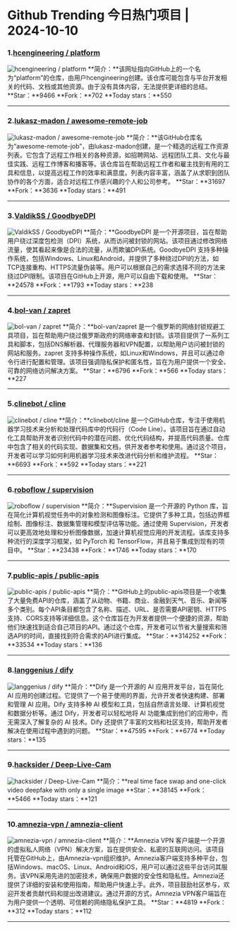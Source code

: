 # Github Trending 今日热门项目 | 2024-10-10
### 1.[hcengineering / platform](https://github.com/hcengineering/platform)

![hcengineering / platform](https://repository-images.githubusercontent.com/392073243/6d27d5cc-38cd-4d88-affe-bb88b393180c)
**简介：**该网址指向GitHub上的一个名为“platform”的仓库，由用户hcengineering创建。该仓库可能包含与平台开发相关的代码、文档或其他资源。由于没有具体内容，无法提供更详细的总结。
**Star：**9466
**Fork：**702
**Today stars：**550

---

### 2.[lukasz-madon / awesome-remote-job](https://github.com/lukasz-madon/awesome-remote-job)

![lukasz-madon / awesome-remote-job](https://opengraph.githubassets.com/3e2ed64e62d0bb92cc5e480c7eb164dde403fc0b2557e8e20175068dc02ffe36/lukasz-madon/awesome-remote-job)
**简介：**该GitHub仓库名为“awesome-remote-job”，由lukasz-madon创建，是一个精选的远程工作资源列表。它包含了远程工作相关的各种资源，如招聘网站、远程团队工具、文化与最佳实践、远程工作博客和播客等。该仓库旨在帮助远程工作者和雇主找到有用的工具和信息，以提高远程工作的效率和满意度。列表内容丰富，涵盖了从求职到团队协作的各个方面，适合对远程工作感兴趣的个人和公司参考。
**Star：**31697
**Fork：**3636
**Today stars：**491

---

### 3.[ValdikSS / GoodbyeDPI](https://github.com/ValdikSS/GoodbyeDPI)

![ValdikSS / GoodbyeDPI](https://opengraph.githubassets.com/9ca7856150377ef3e14210603ac12f95aa0e59170d379e08dcca675db65695a0/ValdikSS/GoodbyeDPI)
**简介：**GoodbyeDPI 是一个开源项目，旨在帮助用户绕过深度包检测（DPI）系统，从而访问被封锁的网站。该项目通过修改网络流量，使其看起来像是合法的流量，从而欺骗DPI系统。GoodbyeDPI 支持多种操作系统，包括Windows、Linux和Android，并提供了多种绕过DPI的方法，如TCP连接重构、HTTPS流量伪装等。用户可以根据自己的需求选择不同的方法来绕过DPI限制。该项目在GitHub上开源，用户可以自由下载和使用。
**Star：**24578
**Fork：**1793
**Today stars：**238

---

### 4.[bol-van / zapret](https://github.com/bol-van/zapret)

![bol-van / zapret](https://opengraph.githubassets.com/18ed905a6806ca37a2fc145a0f739bf8c5d9bc1a55c467faa6707dfdad7a8139/bol-van/zapret)
**简介：**bol-van/zapret 是一个俄罗斯的网络封锁规避工具项目，旨在帮助用户绕过俄罗斯政府的网络审查和封锁。该项目提供了一系列工具和脚本，包括DNS解析器、代理服务器和VPN配置，以帮助用户访问被封锁的网站和服务。zapret 支持多种操作系统，如Linux和Windows，并且可以通过命令行进行配置和管理。该项目强调隐私保护和匿名性，旨在为用户提供一个安全、可靠的网络访问解决方案。
**Star：**6796
**Fork：**566
**Today stars：**227

---

### 5.[clinebot / cline](https://github.com/clinebot/cline)

![clinebot / cline](https://opengraph.githubassets.com/3297039b068e7d58566ede170f6fd7bd03023fef0035c8e825d20886718ef1f3/clinebot/cline)
**简介：**clinebot/cline 是一个GitHub仓库，专注于使用机器学习技术来分析和处理代码库中的代码行（Code Line）。该项目旨在通过自动化工具帮助开发者识别代码中的潜在问题、优化代码结构，并提高代码质量。仓库中包含了相关的代码实现、数据集和文档，供开发者参考和使用。通过这个项目，开发者可以学习如何利用机器学习技术来改进代码分析和维护流程。
**Star：**6693
**Fork：**592
**Today stars：**221

---

### 6.[roboflow / supervision](https://github.com/roboflow/supervision)

![roboflow / supervision](https://opengraph.githubassets.com/8dee83ed2a3ce819c534580a30fd75d1d49f2c4793118af64bf5b9823be7010b/roboflow/supervision)
**简介：**Supervision 是一个开源的 Python 库，旨在简化计算机视觉任务中的对象检测和图像标注。它提供了多种工具，包括边界框绘制、图像标注、数据集管理和模型评估等功能。通过使用 Supervision，开发者可以更高效地处理和分析图像数据，加速计算机视觉应用的开发流程。该库支持多种流行的深度学习框架，如 PyTorch 和 TensorFlow，并且易于集成到现有的项目中。
**Star：**23438
**Fork：**1746
**Today stars：**170

---

### 7.[public-apis / public-apis](https://github.com/public-apis/public-apis)

![public-apis / public-apis](https://repository-images.githubusercontent.com/54346799/e5ee272c-dfe1-40e5-b66b-b0a36e815254)
**简介：**GitHub上的public-apis项目是一个收集了大量免费API的仓库，涵盖了从动物、书籍、商业、金融到天气、音乐、新闻等多个类别。每个API条目都包含了名称、描述、URL、是否需要API密钥、HTTPS支持、CORS支持等详细信息。这个仓库旨在为开发者提供一个便捷的资源，帮助他们快速找到适合自己项目的API。通过这个仓库，开发者可以节省大量搜索和筛选API的时间，直接找到符合需求的API进行集成。
**Star：**314252
**Fork：**33534
**Today stars：**136

---

### 8.[langgenius / dify](https://github.com/langgenius/dify)

![langgenius / dify](https://repository-images.githubusercontent.com/626805178/9be4b2a3-59f8-4cf3-9ff3-5bf53f02d1c0)
**简介：**Dify 是一个开源的 AI 应用开发平台，旨在简化 AI 应用的创建过程。它提供了一个易于使用的界面，允许开发者快速构建、部署和管理 AI 应用。Dify 支持多种 AI 模型和工具，包括自然语言处理、计算机视觉和数据分析等。通过 Dify，开发者可以轻松地将 AI 功能集成到他们的应用中，而无需深入了解复杂的 AI 技术。Dify 还提供了丰富的文档和社区支持，帮助开发者解决在使用过程中遇到的问题。
**Star：**47595
**Fork：**6774
**Today stars：**135

---

### 9.[hacksider / Deep-Live-Cam](https://github.com/hacksider/Deep-Live-Cam)

![hacksider / Deep-Live-Cam](https://opengraph.githubassets.com/1cb27dcd78029f5c97923a2b84f52486283b177036db6b713c6946cc1453c882/hacksider/Deep-Live-Cam)
**简介：**real time face swap and one-click video deepfake with only a single image
**Star：**38145
**Fork：**5466
**Today stars：**121

---

### 10.[amnezia-vpn / amnezia-client](https://github.com/amnezia-vpn/amnezia-client)

![amnezia-vpn / amnezia-client](https://repository-images.githubusercontent.com/315035371/b7ae5f23-4018-473d-8265-0d083e6ca777)
**简介：**Amnezia VPN 客户端是一个开源的虚拟私人网络（VPN）解决方案，旨在提供安全、私密的互联网访问。该项目托管在GitHub上，由Amnezia-vpn组织维护。Amnezia客户端支持多种平台，包括Windows、macOS、Linux、Android和iOS，用户可以通过这些平台访问其服务。该VPN采用先进的加密技术，确保用户数据的安全性和隐私性。Amnezia还提供了详细的安装和使用指南，帮助用户快速上手。此外，项目鼓励社区参与，欢迎开发者贡献代码和提出改进建议。通过开源的方式，Amnezia VPN客户端旨在为用户提供一个透明、可信赖的网络隐私保护工具。
**Star：**4819
**Fork：**312
**Today stars：**112

---

